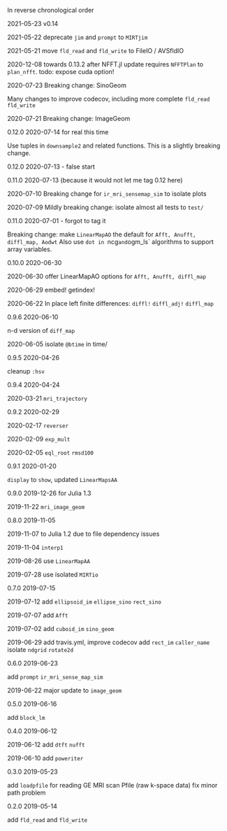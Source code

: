 In reverse chronological order

2021-05-23
v0.14

2021-05-22
deprecate `jim` and `prompt` to `MIRTjim`

2021-05-21
move `fld_read` and `fld_write` to FileIO / AVSfldIO

2020-12-08
towards 0.13.2 after NFFT.jl update requires `NFFTPlan` to `plan_nfft`.
todo: expose cuda option!

2020-07-23
Breaking change: SinoGeom

Many changes to improve codecov, including more complete `fld_read fld_write`

2020-07-21
Breaking change: ImageGeom

0.12.0 2020-07-14 for real this time

Use tuples in `downsample2` and related functions.
This is a slightly breaking change.

0.12.0 2020-07-13 - false start

0.11.0 2020-07-13 (because it would not let me tag 0.12 here)

2020-07-10
Breaking change for `ir_mri_sensemap_sim` to isolate plots

2020-07-09
Mildly breaking change: isolate almost all tests to `test/`

0.11.0 2020-07-01 - forgot to tag it

Breaking change: make `LinearMapAO` the default
for `Afft, Anufft, diffl_map, Aodwt`
Also use `dot in `ncg` and `ogm_ls` algorithms
to support array variables.

0.10.0 2020-06-30

2020-06-30
offer LinearMapAO options for `Afft, Anufft, diffl_map`

2020-06-29
embed! getindex!

2020-06-22
In place left finite differences: `diffl!` `diffl_adj!` `diffl_map`

0.9.6 2020-06-10

n-d version of `diff_map`

2020-06-05 isolate `@btime` in time/

0.9.5 2020-04-26

cleanup `:hsv`

0.9.4 2020-04-24

2020-03-21
`mri_trajectory`

0.9.2 2020-02-29

2020-02-17
`reverser`

2020-02-09
`exp_mult`

2020-02-05
`eql_root` `rmsd100`

0.9.1 2020-01-20

`display` to `show`, updated `LinearMapsAA`

0.9.0 2019-12-26 for Julia 1.3

2019-11-22
`mri_image_geom`

0.8.0 2019-11-05

2019-11-07
to Julia 1.2 due to file dependency issues

2019-11-04
`interp1`

2019-08-26
use `LinearMapAA`

2019-07-28
use isolated `MIRTio`

0.7.0 2019-07-15

2019-07-12
add `ellipsoid_im` `ellipse_sino` `rect_sino`

2019-07-07
add `Afft`

2019-07-02
add `cuboid_im` `sino_geom`

2019-06-29
add travis.yml, improve codecov
add `rect_im` `caller_name`
isolate `ndgrid` `rotate2d`

0.6.0 2019-06-23

add `prompt` `ir_mri_sense_map_sim`

2019-06-22
major update to `image_geom`

0.5.0 2019-06-16

add `block_lm`

0.4.0 2019-06-12

2019-06-12
add `dtft` `nufft`

2019-06-10
add `poweriter`

0.3.0 2019-05-23

add `loadpfile` for reading GE MRI scan Pfile (raw k-space data)
fix minor path problem

0.2.0 2019-05-14

add `fld_read` and `fld_write`
